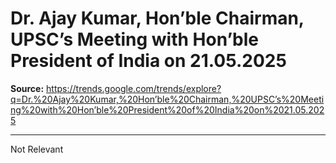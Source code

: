 # Dr. Ajay Kumar, Hon’ble Chairman, UPSC’s Meeting with Hon’ble President of India on 21.05.2025

**Source:** https://trends.google.com/trends/explore?q=Dr.%20Ajay%20Kumar,%20Hon’ble%20Chairman,%20UPSC’s%20Meeting%20with%20Hon’ble%20President%20of%20India%20on%2021.05.2025

---

Not Relevant
